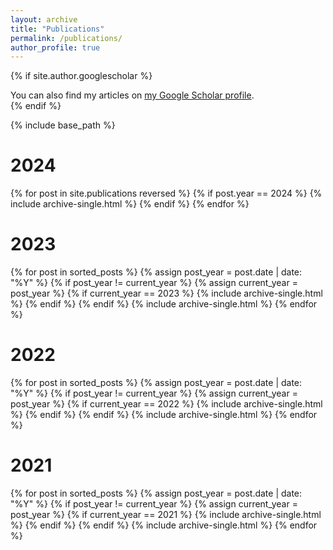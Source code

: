 ```yaml
---
layout: archive
title: "Publications"
permalink: /publications/
author_profile: true
---
```


{% if site.author.googlescholar %}
  <div class="wordwrap">You can also find my articles on <a href="{{site.author.googlescholar}}">my Google Scholar profile</a>.</div>
{% endif %}

{% include base_path %}



# 2024

{% for post in site.publications reversed %}
  {% if post.year == 2024 %}
    {% include archive-single.html %}
  {% endif %}
{% endfor %}

# 2023

{% for post in sorted_posts %}
  {% assign post_year = post.date | date: "%Y" %}
  {% if post_year != current_year %}
    {% assign current_year = post_year %}
      {% if current_year == 2023 %}
        {% include archive-single.html %}
      {% endif %}
  {% endif %}
  {% include archive-single.html %}
{% endfor %}

# 2022

{% for post in sorted_posts %}
  {% assign post_year = post.date | date: "%Y" %}
  {% if post_year != current_year %}
    {% assign current_year = post_year %}
      {% if current_year == 2022 %}
        {% include archive-single.html %}
      {% endif %}
  {% endif %}
  {% include archive-single.html %}
{% endfor %}

# 2021

{% for post in sorted_posts %}
  {% assign post_year = post.date | date: "%Y" %}
  {% if post_year != current_year %}
    {% assign current_year = post_year %}
      {% if current_year == 2021 %}
        {% include archive-single.html %}
      {% endif %}
  {% endif %}
  {% include archive-single.html %}
{% endfor %}